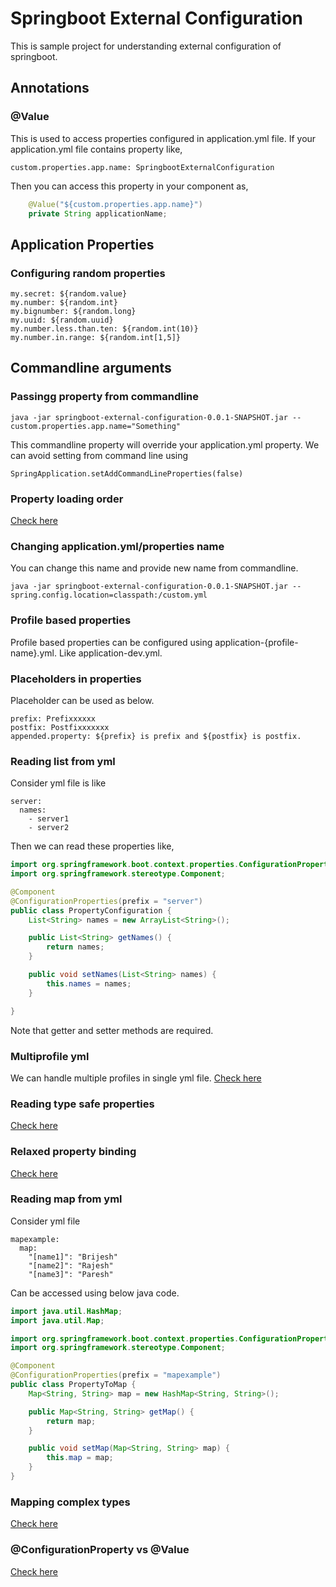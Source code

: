 # Springboot External Configuration
This is sample project for understanding external configuration of springboot.

## Annotations

### @Value
This is used to access properties configured in application.yml file.
If your application.yml file contains property like,
```
custom.properties.app.name: SpringbootExternalConfiguration
```
Then you can access this property in your component as,
```java
	@Value("${custom.properties.app.name}")
	private String applicationName;
```

## Application Properties

### Configuring random properties

```
my.secret: ${random.value}
my.number: ${random.int}
my.bignumber: ${random.long}
my.uuid: ${random.uuid}
my.number.less.than.ten: ${random.int(10)}
my.number.in.range: ${random.int[1,5]}
```

## Commandline arguments

### Passingg property from commandline
```
java -jar springboot-external-configuration-0.0.1-SNAPSHOT.jar --custom.properties.app.name="Something"
```
This commandline property will override your application.yml property.
We can avoid setting from command line using
```
SpringApplication.setAddCommandLineProperties(false)
```

### Property loading order
[Check here](https://docs.spring.io/spring-boot/docs/2.1.6.RELEASE/reference/html/boot-features-external-config.html#boot-features-external-config-application-property-files)

### Changing application.yml/properties name
You can change this name and provide new name from commandline.

```
java -jar springboot-external-configuration-0.0.1-SNAPSHOT.jar --spring.config.location=classpath:/custom.yml
```

### Profile based properties
Profile based properties can be configured using application-{profile-name}.yml. Like application-dev.yml.


### Placeholders in properties
Placeholder can be used as below.

```
prefix: Prefixxxxxx
postfix: Postfixxxxxxx
appended.property: ${prefix} is prefix and ${postfix} is postfix.
```

### Reading list from yml

Consider yml file is like

```
server:
  names:
    - server1
    - server2
```
Then we can read these properties like,

```java
import org.springframework.boot.context.properties.ConfigurationProperties;
import org.springframework.stereotype.Component;

@Component
@ConfigurationProperties(prefix = "server")
public class PropertyConfiguration {
	List<String> names = new ArrayList<String>();

	public List<String> getNames() {
		return names;
	}

	public void setNames(List<String> names) {
		this.names = names;
	}

}
```
Note that getter and setter methods are required.

### Multiprofile yml
We can handle multiple profiles in single yml file.
[Check here](https://docs.spring.io/spring-boot/docs/2.1.6.RELEASE/reference/html/boot-features-external-config.html#boot-features-external-config-multi-profile-yaml)

### Reading type safe properties
[Check here](https://docs.spring.io/spring-boot/docs/2.1.6.RELEASE/reference/html/boot-features-external-config.html#boot-features-external-config-typesafe-configuration-properties)

### Relaxed property binding
[Check here](https://docs.spring.io/spring-boot/docs/2.1.6.RELEASE/reference/html/boot-features-external-config.html#boot-features-external-config-relaxed-binding)

### Reading map from yml
Consider yml file

```
mapexample:
  map: 
    "[name1]": "Brijesh"
    "[name2]": "Rajesh"
    "[name3]": "Paresh" 
```
Can be accessed using below java code.

```java
import java.util.HashMap;
import java.util.Map;

import org.springframework.boot.context.properties.ConfigurationProperties;
import org.springframework.stereotype.Component;

@Component
@ConfigurationProperties(prefix = "mapexample")
public class PropertyToMap {
	Map<String, String> map = new HashMap<String, String>();

	public Map<String, String> getMap() {
		return map;
	}

	public void setMap(Map<String, String> map) {
		this.map = map;
	}
}
```

### Mapping complex types
[Check here](https://docs.spring.io/spring-boot/docs/2.1.6.RELEASE/reference/html/boot-features-external-config.html#boot-features-external-config-complex-type-merge)

### @ConfigurationProperty vs @Value
[Check here](https://docs.spring.io/spring-boot/docs/2.1.6.RELEASE/reference/html/boot-features-external-config.html#boot-features-external-config-vs-value)


